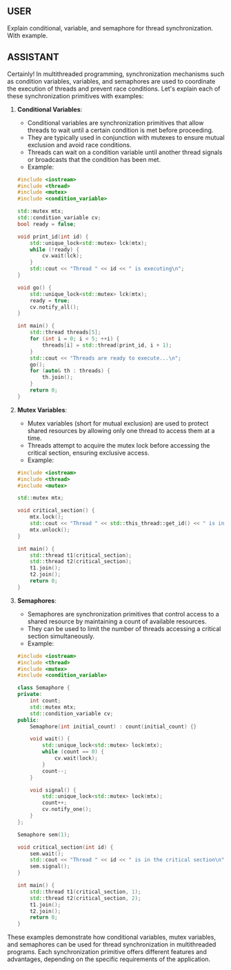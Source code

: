 ## USER
Explain conditional, variable, and semaphore for thread synchronization. With example.

## ASSISTANT
Certainly! In multithreaded programming, synchronization mechanisms such as condition variables, variables, and semaphores are used to coordinate the execution of threads and prevent race conditions. Let's explain each of these synchronization primitives with examples:

1. **Conditional Variables**:
   - Conditional variables are synchronization primitives that allow threads to wait until a certain condition is met before proceeding.
   - They are typically used in conjunction with mutexes to ensure mutual exclusion and avoid race conditions.
   - Threads can wait on a condition variable until another thread signals or broadcasts that the condition has been met.
   - Example:

    ```cpp
    #include <iostream>
    #include <thread>
    #include <mutex>
    #include <condition_variable>

    std::mutex mtx;
    std::condition_variable cv;
    bool ready = false;

    void print_id(int id) {
        std::unique_lock<std::mutex> lck(mtx);
        while (!ready) {
            cv.wait(lck);
        }
        std::cout << "Thread " << id << " is executing\n";
    }

    void go() {
        std::unique_lock<std::mutex> lck(mtx);
        ready = true;
        cv.notify_all();
    }

    int main() {
        std::thread threads[5];
        for (int i = 0; i < 5; ++i) {
            threads[i] = std::thread(print_id, i + 1);
        }
        std::cout << "Threads are ready to execute...\n";
        go();
        for (auto& th : threads) {
            th.join();
        }
        return 0;
    }
    ```

2. **Mutex Variables**:
   - Mutex variables (short for mutual exclusion) are used to protect shared resources by allowing only one thread to access them at a time.
   - Threads attempt to acquire the mutex lock before accessing the critical section, ensuring exclusive access.
   - Example:

    ```cpp
    #include <iostream>
    #include <thread>
    #include <mutex>

    std::mutex mtx;

    void critical_section() {
        mtx.lock();
        std::cout << "Thread " << std::this_thread::get_id() << " is in the critical section\n";
        mtx.unlock();
    }

    int main() {
        std::thread t1(critical_section);
        std::thread t2(critical_section);
        t1.join();
        t2.join();
        return 0;
    }
    ```

3. **Semaphores**:
   - Semaphores are synchronization primitives that control access to a shared resource by maintaining a count of available resources.
   - They can be used to limit the number of threads accessing a critical section simultaneously.
   - Example:

    ```cpp
    #include <iostream>
    #include <thread>
    #include <mutex>
    #include <condition_variable>

    class Semaphore {
    private:
        int count;
        std::mutex mtx;
        std::condition_variable cv;
    public:
        Semaphore(int initial_count) : count(initial_count) {}

        void wait() {
            std::unique_lock<std::mutex> lock(mtx);
            while (count == 0) {
                cv.wait(lock);
            }
            count--;
        }

        void signal() {
            std::unique_lock<std::mutex> lock(mtx);
            count++;
            cv.notify_one();
        }
    };

    Semaphore sem(1);

    void critical_section(int id) {
        sem.wait();
        std::cout << "Thread " << id << " is in the critical section\n";
        sem.signal();
    }

    int main() {
        std::thread t1(critical_section, 1);
        std::thread t2(critical_section, 2);
        t1.join();
        t2.join();
        return 0;
    }
    ```

These examples demonstrate how conditional variables, mutex variables, and semaphores can be used for thread synchronization in multithreaded programs. Each synchronization primitive offers different features and advantages, depending on the specific requirements of the application.